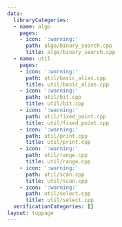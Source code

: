 ```yaml
---
data:
  libraryCategories:
  - name: algo
    pages:
    - icon: ':warning:'
      path: algo/binary_search.cpp
      title: algo/binary_search.cpp
  - name: util
    pages:
    - icon: ':warning:'
      path: util/basic_alias.cpp
      title: util/basic_alias.cpp
    - icon: ':warning:'
      path: util/bit.cpp
      title: util/bit.cpp
    - icon: ':warning:'
      path: util/fixed_point.cpp
      title: util/fixed_point.cpp
    - icon: ':warning:'
      path: util/print.cpp
      title: util/print.cpp
    - icon: ':warning:'
      path: util/range.cpp
      title: util/range.cpp
    - icon: ':warning:'
      path: util/scan.cpp
      title: util/scan.cpp
    - icon: ':warning:'
      path: util/select.cpp
      title: util/select.cpp
  verificationCategories: []
layout: toppage
---
```

